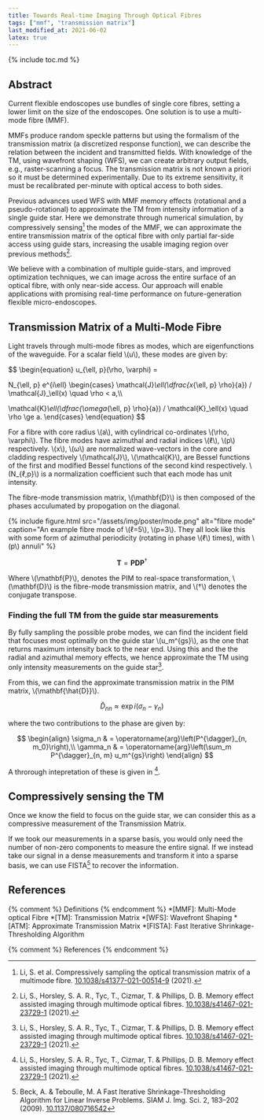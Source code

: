 ```yaml
---
title: Towards Real-time Imaging Through Optical Fibres
tags: ["mmf", "transmission matrix"]
last_modified_at: 2021-06-02
latex: true
---
```


{% include toc.md %}

## Abstract

Current flexible endoscopes use bundles of single core fibres, setting a lower limit on the size of the endoscopes.
One solution is to use a multi-mode fibre (MMF).

MMFs produce random speckle patterns but using the formalism of the transmission matrix (a discretized response function), we can describe the relation between the incident and transmitted fields.
With knowledge of the TM, using wavefront shaping (WFS), we can create arbitrary output fields, e.g., raster-scanning a focus.
The transmission matrix is not known a priori so it must be determined experimentally.
Due to its extreme sensitivity, it must be recalibrated per-minute with optical access to both sides.

Previous advances used WFS with MMF memory effects (rotational and a pseudo-rotational) to approximate the TM from intensity information of a single guide star.
Here we demonstrate through numerical simulation, by compressively sensing[^compressive] the modes of the MMF, we can approximate the entire transmission matrix of the optical fibre with only partial far-side access using guide stars, increasing the usable imaging region over previous methods[^atm].

We believe with a combination of multiple guide-stars, and improved optimization techniques, we can image across the entire surface of an optical fibre, with only near-side access.
Our approach will enable applications with promising real-time performance on future-generation flexible micro-endoscopes.

## Transmission Matrix of a Multi-Mode Fibre

Light travels through multi-mode fibres as modes, which are eigenfunctions of the waveguide.
For a scalar field \\(u\\), these modes are given by:

$$
\begin{equation}
u_{\ell, p}(\rho, \varphi) =

N_{\ell, p}
e^{i\ell}
\begin{cases}
\mathcal{J}_\ell(\dfrac{x_{\ell, p} \rho}{a}) /
\mathcal{J}_\ell(x)
\quad \rho < a,\\\\

\mathcal{K}_\ell(\dfrac{\omega_{\ell, p} \rho}{a}) /
\mathcal{K}_\ell(x)
\quad \rho \ge a.
\end{cases}
\end{equation}
$$

For a fibre with core radius \\(a\\), with cylindrical co-ordinates \\(\rho, \varphi\\).
The fibre modes have azimuthal and radial indices \\(ℓ\\), \\(p\\) respectively.
\\(x\\), \\(ω\\) are normalized wave-vectors in the core and cladding respectively
\\(\mathcal{J}\\), \\(\mathcal{K}\\), are Bessel functions of the first and modified Bessel functions of the second kind respectively.
\\(N_{ℓ,p}\\) is a normalization coefficient such that each mode has unit intensity.

The fibre-mode transmission matrix, \\(\mathbf{D}\\) is then composed of the phases acculumated by propogation on the diagonal.

{% include figure.html src="/assets/img/poster/mode.png" alt="fibre mode" caption="An example fibre mode of \\(ℓ=5\\), \\(p=3\\).
They all look like this with some form of azimuthal periodicity (rotating in phase \\(ℓ\\) times), with \\(p\\) annuli" %}

$$
\begin{equation}
\mathbf{T} = \mathbf{PDP}^\dagger
\end{equation}
$$

Where \\(\mathbf{P}\\), denotes the PIM to real-space transformation, \\(\mathbf{D}\\) is the fibre-mode transmission matrix, and \\(†\\) denotes the conjugate transpose.

### Finding the full TM from the guide star measurements

By fully sampling the possible probe modes, we can find the incident field that focuses most optimally on the guide star \\(u_m^{gs}\\), as the one that returns maximum intensity back to the near end.
Using this and the the radial and azimuthal memory effects, we hence approximate the TM using only intensity measurements on the guide star[^atm].

From this, we can find the approximate transmission matrix in the PIM matrix, \\(\mathbf{\hat{D}}\\).

$$
\begin{equation}
\hat{D}_{nn} \approx \exp{i \left(\sigma_n - \gamma_n\right)}
\end{equation}
$$

where the two contributions to the phase are given by:

$$
\begin{align}
    \sigma_n & = \operatorname{arg}\left(P^{\dagger}_{n, m_0}\right),\\
    \gamma_n & = \operatorname{arg}\left(\sum_m P^{\dagger}_{n, m} u_m^{gs}\right)
\end{align}
$$

A throrough intepretation of these is given in [^atm].

## Compressively sensing the TM

Once we know the field to focus on the guide star, we can consider this as a compressive measurement of the Transmission Matrix.

If we took our measurements in a sparse basis, you would only need the number of non-zero components to measure the entire signal.
If we instead take our signal in a dense measurements and transform it into a sparse basis, we can use FISTA[^fista] to recover the information.

## References

{% comment %} Definitions {% endcomment %}
*[MMF]: Multi-Mode optical Fibre
*[TM]: Transmission Matrix
*[WFS]: Wavefront Shaping
*[ATM]: Approximate Transmission Matrix
*[FISTA]: Fast Iterative Shrinkage-Thresholding Algorithm

{% comment %} References {% endcomment %}
[^atm]: Li, S., Horsley, S. A. R., Tyc, T., Cizmar, T. & Phillips, D. B. Memory effect assisted imaging through multimode optical fibres. [10.1038/s41467-021-23729-1](https://www.nature.com/articles/s41467-021-23729-1) (2021).
[^compressive]: Li, S. et al. Compressively sampling the optical transmission matrix of a multimode fibre. [10.1038/s41377-021-00514-9](https://www.nature.com/articles/s41377-021-00514-9) (2021).
[^fista]: Beck, A. & Teboulle, M. A Fast Iterative Shrinkage-Thresholding Algorithm for Linear Inverse Problems. SIAM J. Img. Sci. 2, 183–202 (2009). [10.1137/080716542](https://doi.org/10.1137/080716542)
